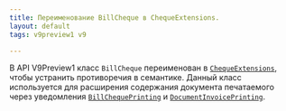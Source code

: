```yaml
---
title: Переименование BillCheque в ChequeExtensions.
layout: default
tags: v9preview1 v9

---
```


В API V9Preview1 класс `BillCheque` переименован в [`ChequeExtensions`](https://iiko.github.io/front.api.sdk/v9/html/T_Resto_Front_Api_Data_Cheques_ChequeExtensions.htm), чтобы устранить противоречия в семантике. Данный класс используется для расширения содержания документа печатаемого через уведомления [`BillChequePrinting`](https://iiko.github.io/front.api.sdk/v9/html/P_Resto_Front_Api_INotificationService_BillChequePrinting.htm) и [`DocumentInvoicePrinting`](https://iiko.github.io/front.api.sdk/v9/html/P_Resto_Front_Api_INotificationService_DocumentInvoicePrinting.htm).